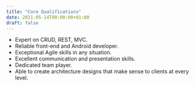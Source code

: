 ```yaml
---
title: "Core Qualifications"
date: 2021-05-14T00:00:00+01:00
draft: false
---
```


- Expert on CRUD, REST, MVC.
- Reliable front-end and Android developer.
- Exceptional Agile skills in any situation.
- Excellent communication and presentation skills.
- Dedicated team player.
- Able to create architecture designs that make sense to clients at every level.